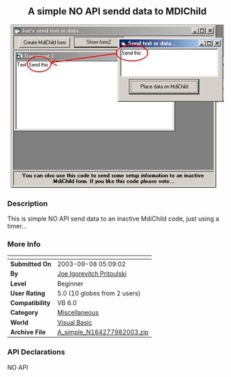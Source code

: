 ﻿<div align="center">

## A simple NO API sendd data to MDIChild

<img src="PIC200398410104617.JPG">
</div>

### Description

This is simple NO API send data to an inactive MdiChild code, just using a timer...
 
### More Info
 


<span>             |<span>
---                |---
**Submitted On**   |2003-09-08 05:09:02
**By**             |[Joe Igorevitch Pritoulski](https://github.com/Planet-Source-Code/PSCIndex/blob/master/ByAuthor/joe-igorevitch-pritoulski.md)
**Level**          |Beginner
**User Rating**    |5.0 (10 globes from 2 users)
**Compatibility**  |VB 6\.0
**Category**       |[Miscellaneous](https://github.com/Planet-Source-Code/PSCIndex/blob/master/ByCategory/miscellaneous__1-1.md)
**World**          |[Visual Basic](https://github.com/Planet-Source-Code/PSCIndex/blob/master/ByWorld/visual-basic.md)
**Archive File**   |[A\_simple\_N164277982003\.zip](https://github.com/Planet-Source-Code/joe-igorevitch-pritoulski-a-simple-no-api-sendd-data-to-mdichild__1-48344/archive/master.zip)

### API Declarations

NO API





